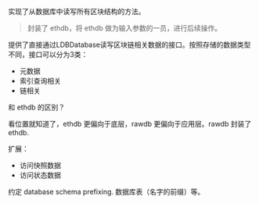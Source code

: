 实现了从数据库中读写所有区块结构的方法。

> 封装了 ethdb，将 ethdb 做为输入参数的一员，进行后续操作。

提供了直接通过LDBDatabase读写区块链相关数据的接口。按照存储的数据类型不同，接口可以分为3类：

* 元数据
* 索引查询相关
* 链相关

和 ethdb 的区别？

看位置就知道了，ethdb 更偏向于底层，rawdb 更偏向于应用层。rawdb 封装了 ethdb.

扩展：

* 访问快照数据
* 访问状态数据

约定 database schema prefixing. 数据库表（名字的前缀）等。

